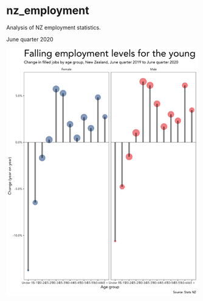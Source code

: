 # nz_employment
Analysis of NZ employment statistics.

June quarter 2020

<img src="https://github.com/lhopkins78/nz_employment/blob/master/filled_young.png?raw=true">
